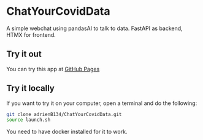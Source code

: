 # ChatYourCovidData
A simple webchat using pandasAI to talk to data. FastAPI as backend, HTMX for frontend.

## Try it out

You can try this app at [GitHub Pages]((https://chat-covid-data-86c873eec29c.herokuapp.com/)https://chat-covid-data-86c873eec29c.herokuapp.com/)

## Try it locally

If you want to try it on your computer, open a terminal and do the following:

```bash
git clone adrienB134/ChatYourCovidData.git
source launch.sh
```

You need to have docker installed for it to work.
